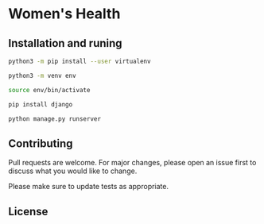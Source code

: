 # Women's Health


## Installation and runing


```bash
python3 -m pip install --user virtualenv

python3 -m venv env

source env/bin/activate

pip install django

python manage.py runserver
```


## Contributing
Pull requests are welcome. For major changes, please open an issue first to discuss what you would like to change.

Please make sure to update tests as appropriate.

## License